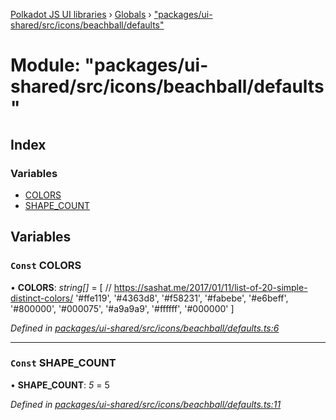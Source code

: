 [Polkadot JS UI libraries](../README.md) › [Globals](../globals.md) › ["packages/ui-shared/src/icons/beachball/defaults"](_packages_ui_shared_src_icons_beachball_defaults_.md)

# Module: "packages/ui-shared/src/icons/beachball/defaults"

## Index

### Variables

* [COLORS](_packages_ui_shared_src_icons_beachball_defaults_.md#const-colors)
* [SHAPE_COUNT](_packages_ui_shared_src_icons_beachball_defaults_.md#const-shape_count)

## Variables

### `Const` COLORS

• **COLORS**: *string[]* = [
  // https://sashat.me/2017/01/11/list-of-20-simple-distinct-colors/
  '#ffe119', '#4363d8', '#f58231', '#fabebe', '#e6beff', '#800000', '#000075', '#a9a9a9', '#ffffff', '#000000'
]

*Defined in [packages/ui-shared/src/icons/beachball/defaults.ts:6](https://github.com/polkadot-js/ui/blob/00d24f5/packages/ui-shared/src/icons/beachball/defaults.ts#L6)*

___

### `Const` SHAPE_COUNT

• **SHAPE_COUNT**: *5* = 5

*Defined in [packages/ui-shared/src/icons/beachball/defaults.ts:11](https://github.com/polkadot-js/ui/blob/00d24f5/packages/ui-shared/src/icons/beachball/defaults.ts#L11)*
